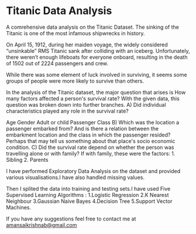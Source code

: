 
# Titanic Data Analysis

A comrehensive data analysis on the Titanic Dataset.
The sinking of the Titanic is one of the most infamous shipwrecks in history.

On April 15, 1912, during her maiden voyage, the widely considered “unsinkable” RMS Titanic sank after colliding with an iceberg. Unfortunately, there weren’t enough lifeboats for everyone onboard, resulting in the death of 1502 out of 2224 passengers and crew.

While there was some element of luck involved in surviving, it seems some groups of people were more likely to survive than others.

In the analysis of the Titanic dataset, the major question that arises is How many factors affected a person's survival rate? With the given data, this question was broken down into further branches. A) Did individual characteristics played any role in the survival rate?

Age
Gender
Adult or child
Passenger Class B) Which was the location a passenger embarked from? And is there a relation between the embarkment location and the class in which the passenger resided? Perhaps that may tell us something about that place's socio economic condition. C) Did the survival rate depend on whether the person was travelling alone or with family? If with family, these were the factors: 1. Sibling 2. Parents

I have performed Exploratory Data Analysis on the dataset and provided various visualisations.I have also handled missing values.

Then I splited the data into training and testing sets.I have used Five Supervised Learning Algorithms : 
    1.Logistic Regression
    2.K Nearest Neighbour
    3.Gaussian Naive Bayes
    4.Decision Tree
    5.Support Vector Machines.


If you have any suggestions feel free to contact me at amansaikrishnab@gmail.com

